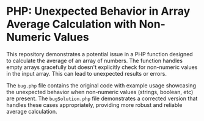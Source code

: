 # PHP: Unexpected Behavior in Array Average Calculation with Non-Numeric Values

This repository demonstrates a potential issue in a PHP function designed to calculate the average of an array of numbers. The function handles empty arrays gracefully but doesn't explicitly check for non-numeric values in the input array.  This can lead to unexpected results or errors.

The `bug.php` file contains the original code with example usage showcasing the unexpected behavior when non-numeric values (strings, boolean, etc) are present. The `bugSolution.php` file demonstrates a corrected version that handles these cases appropriately, providing more robust and reliable average calculation.
